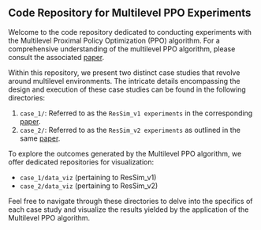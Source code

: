 ## Code Repository for Multilevel PPO Experiments

Welcome to the code repository dedicated to conducting experiments with the Multilevel Proximal Policy Optimization (PPO) algorithm. For a comprehensive understanding of the multilevel PPO algorithm, please consult the associated [paper](https://arxiv.org/abs/2210.08400).

Within this repository, we present two distinct case studies that revolve around multilevel environments. The intricate details encompassing the design and execution of these case studies can be found in the following directories:

1. `case_1/`: Referred to as the `ResSim_v1 experiments` in the corresponding [paper](https://arxiv.org/abs/2210.08400).
2. `case_2/`: Referred to as the `ResSim_v2 experiments` as outlined in the same [paper](https://arxiv.org/abs/2210.08400).

To explore the outcomes generated by the Multilevel PPO algorithm, we offer dedicated repositories for visualization:

- `case_1/data_viz` (pertaining to ResSim_v1)
- `case_2/data_viz` (pertaining to ResSim_v2)

Feel free to navigate through these directories to delve into the specifics of each case study and visualize the results yielded by the application of the Multilevel PPO algorithm.
